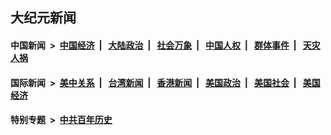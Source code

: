 ## 大纪元新闻

#### 中国新闻 &nbsp;>&nbsp; [中国经济](indexes/ncid283/README.md?06070445) &nbsp;| &nbsp; [大陆政治](indexes/ncid277/README.md?06070445) &nbsp;| &nbsp; [社会万象](indexes/ncid282/README.md?06070445) &nbsp;| &nbsp; [中国人权](indexes/ncid278/README.md?06070445) &nbsp;| &nbsp; [群体事件](indexes/ncid279/README.md?06070445) &nbsp;| &nbsp; [天灾人祸](indexes/ncid280/README.md?06070445)

#### 国际新闻 &nbsp;>&nbsp; [美中关系](indexes/nf1412576/README.md?06070445) &nbsp;| &nbsp; [台湾新闻](indexes/ncid1349361/README.md?06070445) &nbsp;| &nbsp; [香港新闻](indexes/ncid1349362/README.md?06070445) &nbsp;| &nbsp; [美国政治](indexes/ncid1078159/README.md?06070445) &nbsp;| &nbsp; [美国社会](indexes/ncid1078160/README.md?06070445) &nbsp;| &nbsp; [美国经济](indexes/ncid1078158/README.md?06070445)

#### 特别专题 &nbsp;>&nbsp; [中共百年历史](https://github.com/epoch-news/epoch-special/blob/master/README.md?06070445)  
